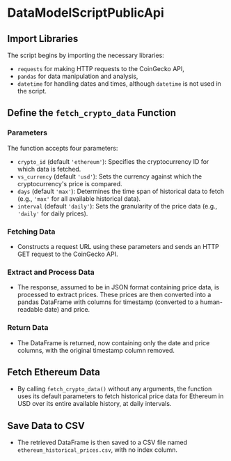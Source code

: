 # DataModelScriptPublicApi
## Import Libraries
The script begins by importing the necessary libraries:
- `requests` for making HTTP requests to the CoinGecko API,
- `pandas` for data manipulation and analysis,
- `datetime` for handling dates and times, although `datetime` is not used in the script.

## Define the `fetch_crypto_data` Function

### Parameters
The function accepts four parameters:
- `crypto_id` (default `'ethereum'`): Specifies the cryptocurrency ID for which data is fetched.
- `vs_currency` (default `'usd'`): Sets the currency against which the cryptocurrency's price is compared.
- `days` (default `'max'`): Determines the time span of historical data to fetch (e.g., `'max'` for all available historical data).
- `interval` (default `'daily'`): Sets the granularity of the price data (e.g., `'daily'` for daily prices).

### Fetching Data
- Constructs a request URL using these parameters and sends an HTTP GET request to the CoinGecko API.

### Extract and Process Data
- The response, assumed to be in JSON format containing price data, is processed to extract prices. These prices are then converted into a pandas DataFrame with columns for timestamp (converted to a human-readable date) and price.

### Return Data
- The DataFrame is returned, now containing only the date and price columns, with the original timestamp column removed.

## Fetch Ethereum Data
- By calling `fetch_crypto_data()` without any arguments, the function uses its default parameters to fetch historical price data for Ethereum in USD over its entire available history, at daily intervals.

## Save Data to CSV
- The retrieved DataFrame is then saved to a CSV file named `ethereum_historical_prices.csv`, with no index column.
